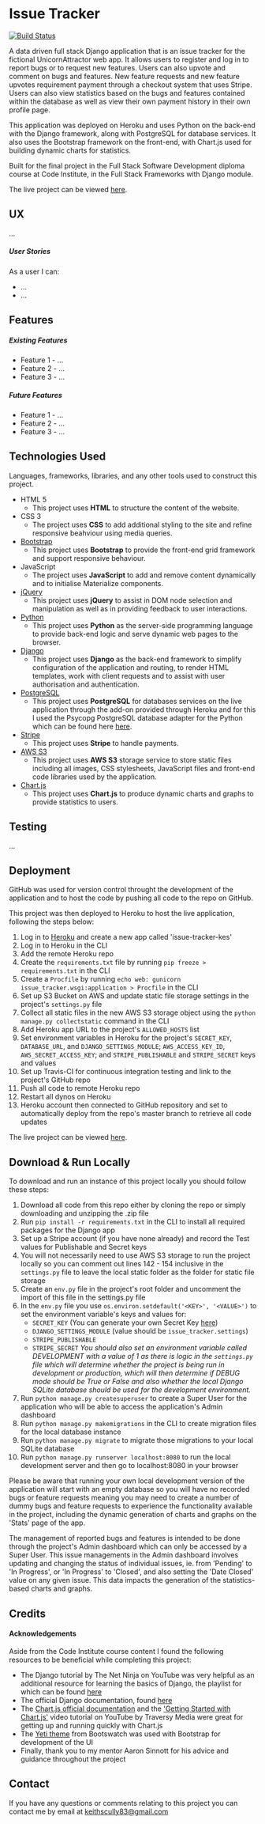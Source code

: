# Issue Tracker

[![Build Status](https://travis-ci.org/kes2401/issue-tracker.svg?branch=master)](https://travis-ci.org/kes2401/issue-tracker)

A data driven full stack Django application that is an issue tracker for the fictional UnicornAttractor web app. It allows users to register and log in to report bugs or to request new features. Users can also upvote and comment on bugs and features. New feature requests and new feature upvotes requirement payment through a checkout system that uses Stripe. Users can also view statistics based on the bugs and features contained within the database as well as view their own payment history in their own profile page.

This application was deployed on Heroku and uses Python on the back-end with the Django framework, along with PostgreSQL for database services. It also uses the Bootstrap framework on the front-end, with Chart.js used for building dynamic charts for statistics.

Built for the final project in the Full Stack Software Development diploma course at Code Institute, in the Full Stack Frameworks with Django module.

The live project can be viewed [here](https://issue-tracker-kes.herokuapp.com/).
 

## UX

...


##### User Stories

As a user I can:
- ...
- ...


## Features

##### Existing Features

- Feature 1 - ...
- Feature 2 - ...
- Feature 3 - ...

##### Future Features

- Feature 1 - ...
- Feature 2 - ...
- Feature 3 - ...


## Technologies Used

Languages, frameworks, libraries, and any other tools used to construct this project. 

- HTML 5
    - This project uses **HTML** to structure the content of the website.
- CSS 3
    - The project uses **CSS** to add additional styling to the site and refine responsive beahviour using media queries.
- [Bootstrap](https://getbootstrap.com/)
    - This project uses **Bootstrap** to provide the front-end grid framework and support responsive behaviour.
- JavaScript
    - The project uses **JavaScript** to add and remove content dynamically and to initialise Materialize components.
- [jQuery](https://jquery.com/)
    - This project uses **jQuery** to assist in DOM node selection and manipulation as well as in providing feedback to user interactions.
- [Python](https://www.python.org/)
    - This project uses **Python** as the server-side programming language to provide back-end logic and serve dynamic web pages to the browser.
- [Django](https://www.djangoproject.com/)
    - This project uses **Django** as the back-end framework to simplify configuration of the application and routing, to render HTML templates, work with client requests and to assist with user authorisation and authentication.
- [PostgreSQL](https://www.postgresql.org/)
    - This project uses **PostgreSQL** for databases services on the live application through the add-on provided through Heroku and for this I used the Psycopg PostgreSQL database adapter for the Python which can be found here [here](https://pypi.org/project/psycopg2/).
- [Stripe](https://stripe.com/)
    - This project uses **Stripe** to handle payments.
- [AWS S3](https://aws.amazon.com/s3/)
    - This project uses **AWS S3** storage service to store static files including all images, CSS stylesheets, JavaScript files and front-end code libraries used by the application.
- [Chart.js](https://www.chartjs.org/)
    - This project uses **Chart.js** to produce dynamic charts and graphs to provide statistics to users.


## Testing

...


## Deployment

GitHub was used for version control throught the development of the application and to host the code by pushing all code to the repo on GitHub.

This project was then deployed to Heroku to host the live application, following the steps below:

1. Log in to [Heroku](https://www.heroku.com/) and create a new app called 'issue-tracker-kes'
2. Log in to Heroku in the CLI
3. Add the remote Heroku repo
4. Create the `requirements.txt` file by running `pip freeze > requirements.txt` in the CLI
5. Create a `Procfile` by running `echo web: gunicorn issue_tracker.wsgi:application > Procfile` in the CLI
6. Set up S3 Bucket on AWS and update static file storage settings in the project's `settings.py` file
7. Collect all static files in the new AWS S3 storage object using the `python manage.py collectstatic` command in the CLI
8. Add Heroku app URL to the project's `ALLOWED_HOSTS` list 
9. Set environment variables in Heroku for the project's `SECRET_KEY`, `DATABASE_URL`, and `DJANGO_SETTINGS_MODULE`; `AWS_ACCESS_KEY_ID`, `AWS_SECRET_ACCESS_KEY`; and `STRIPE_PUBLISHABLE` and `STRIPE_SECRET` keys and values
10. Set up Travis-CI for continuous integration testing and link to the project's GitHub repo
11. Push all code to remote Heroku repo
12. Restart all dynos on Heroku
13. Heroku account then connected to GitHub repository and set to automatically deploy from the repo's master branch to retrieve all code updates

The live project can be viewed [here](https://issue-tracker-kes.herokuapp.com/).


## Download & Run Locally

To download and run an instance of this project locally you should follow these steps:

1. Download all code from this repo either by cloning the repo or simply downloading and unzipping the .zip file
2. Run `pip install -r requirements.txt` in the CLI to install all required packages for the Django app
3. Set up a Stripe account (if you have none already) and record the Test values for Publishable and Secret keys
4. You will not necessarily need to use AWS S3 storage to run the project locally so you can comment out lines 142 - 154 inclusive in the `settings.py` file to leave the local static folder as the folder for static file storage
5. Create an `env.py` file in the project's root folder and uncomment the import of this file in the settings.py file
6. In the `env.py` file you use `os.environ.setdefault('<KEY>', '<VALUE>')` to set the environment variable's keys and values for:
    - `SECRET_KEY` (You can generate your own Secret Key [here](https://www.miniwebtool.com/django-secret-key-generator/))
    - `DJANGO_SETTINGS_MODULE` (value should be `issue_tracker.settings`)
    - `STRIPE_PUBLISHABLE`
    - `STRIPE_SECRET`
    _You should also set an environment variable called DEVELOPMENT with a value of 1 as there is logic in the `settings.py` file which will determine whether the project is being run in development or production, which will then determine if DEBUG mode should be True or False and also whether the local Django SQLite database should be used for the development environment._
7. Run `python manage.py createsuperuser` to create a Super User for the application who will be able to access the application's Admin dashboard
8. Run `python manage.py makemigrations` in the CLI to create migration files for the local database instance
9. Run `python manage.py migrate` to migrate those migrations to your local SQLite database
10. Run `python manage.py runserver localhost:8080` to run the local development server and then go to localhost:8080 in your browser

Please be aware that running your own local development version of the application will start with an empty database so you will have no recorded bugs or feature requests meaning you may need to create a number of dummy bugs and feature requests to experience the functionality available in the project, including the dynamic generation of charts and graphs on the 'Stats' page of the app.

The management of reported bugs and features is intended to be done through the project's Admin dashboard which can only be accessed by a Super User. This issue managements in the Admin dashboard involves updating and changing the status of individual issues, ie. from 'Pending' to 'In Progress', or 'In Progress' to 'Closed', and also setting the 'Date Closed' value on any given issue. This data impacts the generation of the statistics-based charts and graphs.


## Credits

#### Acknowledgements

Aside from the Code Institute course content I found the following resources to be beneficial while completing this project:
- The Django tutorial by The Net Ninja on YouTube was very helpful as an additional resource for learning the basics of Django, the playlist for which can be found [here](https://www.youtube.com/playlist?list=PL4cUxeGkcC9ib4HsrXEYpQnTOTZE1x0uc)
- The official Django documentation, found [here](https://docs.djangoproject.com/en/2.2/)
- The [Chart.js official documentation](https://www.chartjs.org/docs/latest/) and the ['Getting Started with Chart.js'](https://www.youtube.com/watch?v=sE08f4iuOhA) video tutorial on YouTube by Traversy Media were great for getting up and running quickly with Chart.js
- The [Yeti theme](https://bootswatch.com/yeti/) from Bootswatch was used with Bootstrap for development of the UI
- Finally, thank you to my mentor Aaron Sinnott for his advice and guidance throughout the project


## Contact

If you have any questions or comments relating to this project you can contact me by email at [keithscully83@gmail.com](mailto:keithscully83@gmail.com)